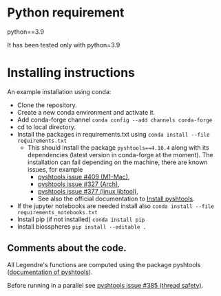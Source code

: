 # Python requirement

python==3.9

It has been tested only with python=3.9

# Installing instructions

An example installation using conda:
- Clone the repository.
- Create a new conda environment and activate it.
- Add conda-forge channel
`conda config --add channels conda-forge`
- cd to local directory.
- Install the packages in requirements.txt using
`conda install --file requirements.txt`
    - This should install the package `pyshtools==4.10.4` along with its 
dependencies (latest version in conda-forge at the moment). The installation
can fail depending on the machine, there are known issues, for example
      - [pyshtools issue #409 (M1-Mac)](https://github.com/SHTOOLS/SHTOOLS/issues/409#issuecomment-1749035288),
      - [pyshtools issue #327 (Arch)](https://github.com/SHTOOLS/SHTOOLS/issues/327#issuecomment-1531333702),
      - [pyshtools issue #377 (linux libtool)](https://github.com/SHTOOLS/SHTOOLS/issues/377#issuecomment-1531289262), 
      - See also the official documentation to [Install pyshtools](https://pypi.org/project/pyshtools/#installation).
- If the jupyter notebooks are needed install also
`conda install --file requirements_notebooks.txt`
- Install pip (if not installed)
`conda install pip`
- Install biosspheres
`pip install --editable .`


## Comments about the code.

All Legendre's functions are computed using the package pyshtools 
([documentation of pyshtools](https://shtools.github.io/SHTOOLS/index.html)).

Before running in a parallel see [pyshtools issue #385 (thread safety)](https://github.com/SHTOOLS/SHTOOLS/issues/385). 
